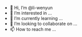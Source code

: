 - 👋 Hi, I’m @li-wenyun
- 👀 I’m interested in ...
- 🌱 I’m currently learning ...
- 💞️ I’m looking to collaborate on ...
- 📫 How to reach me ...

<!---
li-wenyun/li-wenyun is a ✨ special ✨ repository because its `README.md` (this file) appears on your GitHub profile.
You can click the Preview link to take a look at your changes.
--->
